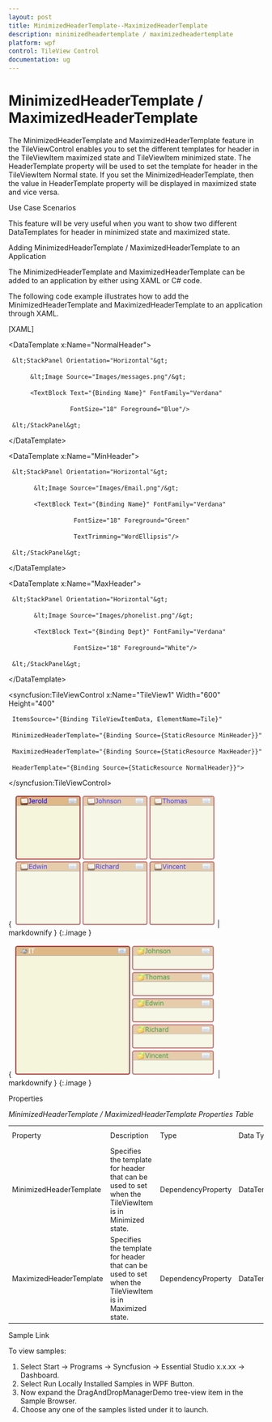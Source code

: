 ```yaml
---
layout: post
title: MinimizedHeaderTemplate--MaximizedHeaderTemplate
description: minimizedheadertemplate / maximizedheadertemplate
platform: wpf
control: TileView Control
documentation: ug
---
```


# MinimizedHeaderTemplate / MaximizedHeaderTemplate

The MinimizedHeaderTemplate and MaximizedHeaderTemplate feature in the TileViewControl enables you to set the different templates for header in the TileViewItem maximized state and TileViewItem minimized state. The HeaderTemplate property will be used to set the template for header in the TileViewItem Normal state. If you set the MinimizedHeaderTemplate, then the value in HeaderTemplate property will be displayed in maximized state and vice versa.

Use Case Scenarios

This feature will be very useful when you want to show two different DataTemplates for header in minimized state and maximized state.

Adding MinimizedHeaderTemplate / MaximizedHeaderTemplate to an Application 

The MinimizedHeaderTemplate and MaximizedHeaderTemplate can be added to an application by either using XAML or C# code.

The following code example illustrates how to add the MinimizedHeaderTemplate and MaximizedHeaderTemplate to an application through XAML.



[XAML]



&lt;DataTemplate x:Name="NormalHeader"&gt;

     &lt;StackPanel Orientation="Horizontal"&gt;

          &lt;Image Source="Images/messages.png"/&gt;

          <TextBlock Text="{Binding Name}" FontFamily="Verdana" 

                     FontSize="18" Foreground="Blue"/>                      

     &lt;/StackPanel&gt;

&lt;/DataTemplate&gt;

&lt;DataTemplate x:Name="MinHeader"&gt;

     &lt;StackPanel Orientation="Horizontal"&gt;

           &lt;Image Source="Images/Email.png"/&gt;

           <TextBlock Text="{Binding Name}" FontFamily="Verdana" 

                      FontSize="18" Foreground="Green" 

                      TextTrimming="WordEllipsis"/>                                        

     &lt;/StackPanel&gt;

&lt;/DataTemplate&gt;

&lt;DataTemplate x:Name="MaxHeader"&gt;

     &lt;StackPanel Orientation="Horizontal"&gt;

           &lt;Image Source="Images/phonelist.png"/&gt;

           <TextBlock Text="{Binding Dept}" FontFamily="Verdana" 

                      FontSize="18" Foreground="White"/>                    

     &lt;/StackPanel&gt;

&lt;/DataTemplate&gt;



<syncfusion:TileViewControl x:Name="TileView1" Width="600" Height="400"

     ItemsSource="{Binding TileViewItemData, ElementName=Tile}"

     MinimizedHeaderTemplate="{Binding Source={StaticResource MinHeader}}"                          

     MaximizedHeaderTemplate="{Binding Source={StaticResource MaxHeader}}" 

     HeaderTemplate="{Binding Source={StaticResource NormalHeader}}">  

&lt;/syncfusion:TileViewControl&gt;





{ ![](MinimizedHeaderTemplate--MaximizedHeaderTemplate_images/MinimizedHeaderTemplate--MaximizedHeaderTemplate_img1.png) | markdownify }
{:.image }




{ ![](MinimizedHeaderTemplate--MaximizedHeaderTemplate_images/MinimizedHeaderTemplate--MaximizedHeaderTemplate_img2.png) | markdownify }
{:.image }




Properties

_MinimizedHeaderTemplate / MaximizedHeaderTemplate Properties Table_

<table>
<tr>
<td>
Property </td><td>
Description </td><td>
Type </td><td>
Data Type </td><td>
Reference links </td></tr>
<tr>
<td>
MinimizedHeaderTemplate</td><td>
Specifies the template for header that can be used to set when the TileViewItem is in Minimized state.</td><td>
DependencyProperty</td><td>
DataTemplate</td><td>
</td></tr>
<tr>
<td>
MaximizedHeaderTemplate</td><td>
Specifies the template for header that can be used to set when the TileViewItem is in Maximized state.</td><td>
DependencyProperty</td><td>
DataTemplate</td><td>
</td></tr>
</table>


Sample Link

To view samples: 

1. Select Start -> Programs -> Syncfusion -> Essential Studio x.x.xx -> Dashboard.
2. Select Run Locally Installed Samples in WPF Button.
3. Now expand the DragAndDropManagerDemo tree-view item in the Sample Browser.
4. Choose any one of the samples listed under it to launch. 



